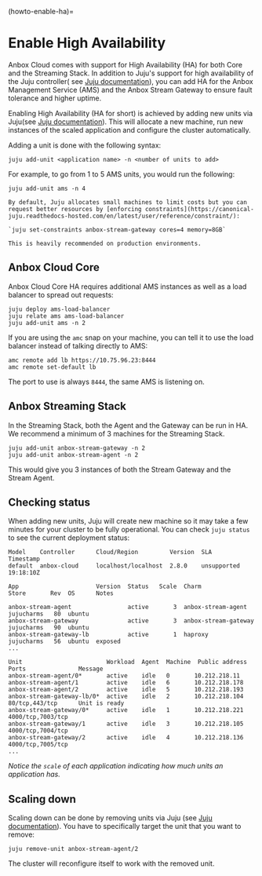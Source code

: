 (howto-enable-ha)=
# Enable High Availability

Anbox Cloud comes with support for High Availability (HA) for both Core and the Streaming Stack.
In addition to Juju's support for high availability of the Juju controller( see [Juju documentation](https://juju.is/docs/juju/manage-controllers#heading--make-a-controller-highly-available)), you can add HA for the Anbox Management Service (AMS) and the Anbox Stream Gateway to ensure fault tolerance and higher uptime.

Enabling High Availability (HA for short) is achieved by adding new units via Juju(see [Juju documentation](https://juju.is/docs/juju/manage-applications#heading--scale-an-application)).
This will allocate a new machine, run new instances of the scaled application and configure the cluster automatically.

Adding a unit is done with the following syntax:

    juju add-unit <application name> -n <number of units to add>

For example, to go from 1 to 5 AMS units, you would run the following:

    juju add-unit ams -n 4

```{tip}
By default, Juju allocates small machines to limit costs but you can request better resources by [enforcing constraints](https://canonical-juju.readthedocs-hosted.com/en/latest/user/reference/constraint/):

`juju set-constraints anbox-stream-gateway cores=4 memory=8GB`

This is heavily recommended on production environments.
```


## Anbox Cloud Core

Anbox Cloud Core HA requires additional AMS instances as well as a load balancer to spread out requests:

    juju deploy ams-load-balancer
    juju relate ams ams-load-balancer
    juju add-unit ams -n 2

If you are using the `amc` snap on your machine, you can tell it to use the load balancer instead of talking directly to AMS:

    amc remote add lb https://10.75.96.23:8444
    amc remote set-default lb

The port to use is always `8444`, the same AMS is listening on.

## Anbox Streaming Stack

In the Streaming Stack, both the Agent and the Gateway can be run in HA. We recommend a minimum of 3 machines for the Streaming Stack.

    juju add-unit anbox-stream-gateway -n 2
    juju add-unit anbox-stream-agent -n 2

This would give you 3 instances of both the Stream Gateway and the Stream Agent.

## Checking status

When adding new units, Juju will create new machine so it may take a few minutes for
your cluster to be fully operational.
You can check `juju status` to see the current deployment status:

```
Model    Controller      Cloud/Region         Version  SLA          Timestamp
default  anbox-cloud     localhost/localhost  2.8.0    unsupported  19:18:10Z

App                      Version  Status   Scale  Charm                 Store       Rev  OS      Notes

anbox-stream-agent                active       3  anbox-stream-agent    jujucharms   80  ubuntu
anbox-stream-gateway              active       3  anbox-stream-gateway  jujucharms   90  ubuntu
anbox-stream-gateway-lb           active       1  haproxy               jujucharms   56  ubuntu  exposed
...

Unit                        Workload  Agent  Machine  Public address  Ports               Message
anbox-stream-agent/0*       active    idle   0       10.212.218.11
anbox-stream-agent/1        active    idle   6       10.212.218.178
anbox-stream-agent/2        active    idle   5       10.212.218.193
anbox-stream-gateway-lb/0*  active    idle   2       10.212.218.104  80/tcp,443/tcp      Unit is ready
anbox-stream-gateway/0*     active    idle   1       10.212.218.221  4000/tcp,7003/tcp
anbox-stream-gateway/1      active    idle   3       10.212.218.105  4000/tcp,7004/tcp
anbox-stream-gateway/2      active    idle   4       10.212.218.136  4000/tcp,7005/tcp
...
```

*Notice the `scale` of each application indicating how much units an application has.*

## Scaling down

Scaling down can be done by removing units via Juju (see [Juju documentation](https://juju.is/docs/olm/manage-applications#heading--scale-an-application)). You have to specifically target the unit that you want to remove:

    juju remove-unit anbox-stream-agent/2

The cluster will reconfigure itself to work with the removed unit.
